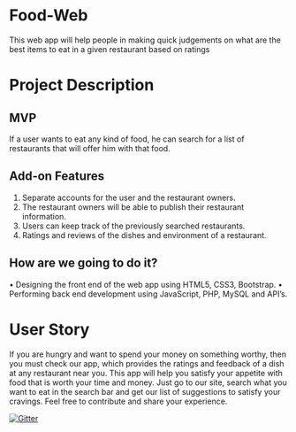 # Food-Web
This web app will help people in making quick judgements on what are the best items to eat in a given restaurant based on ratings

# Project Description
## MVP
If a user wants to eat any kind of food, he can search for a list of restaurants that will offer him with that food.

## Add-on Features
1. Separate accounts for the user and the restaurant owners. 
2. The restaurant owners will be able to publish their restaurant information.
3. Users can keep track of the previously searched restaurants.
4. Ratings and reviews of the dishes and environment of a restaurant.

## How are we going to do it?
•	Designing the front end of the web app using HTML5, CSS3, Bootstrap.
•	Performing back end development using JavaScript, PHP, MySQL and API’s. 

# User Story
If you are hungry and want to spend your money on something worthy, then you must check our app, which provides the ratings and feedback of a dish at any restaurant near you. This app will help you satisfy your appetite with food that is worth your time and money. Just go to our site, search what you want to eat in the search bar and get our list of suggestions to satisfy your cravings. Feel free to contribute and share your experience. 
  

[![Gitter](https://badges.gitter.im/Join%20Chat.svg)](https://gitter.im/FoodEnthusiasts/FoodEnthusiastsChatForum?utm_source=badge&utm_medium=badge&utm_campaign=pr-badge&utm_content=badge)
